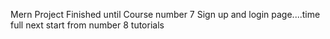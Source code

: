 Mern Project Finished until Course number 7 Sign up and login page....time full
next start from number 8 tutorials